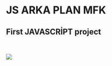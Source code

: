 <h1 align-center>JS ARKA PLAN MFK</h2>
<h2>First JAVASCRİPT project</h2>
<br/>

![](https://github.com/MFKORKMAZ42/arkaplan/blob/master/arkapgif.gif)
<br/>
 <br/>

